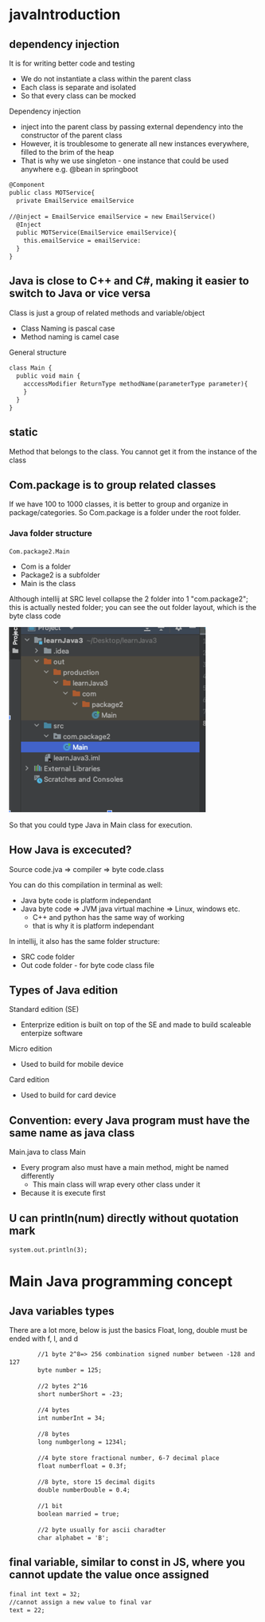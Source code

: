 # javaIntroduction

## dependency injection
It is for writing better code and testing
- We do not instantiate a class within the parent class
- Each class is separate and isolated
- So that every class can be mocked

Dependency injection
- inject into the parent class by passing external dependency into the constructor of the parent class
- However, it is troublesome to generate all new instances everywhere, filled to the brim of the heap
- That is why we use singleton - one instance that could be used anywhere e.g. @bean in springboot

```
@Component
public class MOTService{
  private EmailService emailService

//@inject = EmailService emailService = new EmailService()
  @Inject
  public MOTService(EmailService emailService){
    this.emailService = emailService:
  }
}
```

## Java is close to C++ and C#, making it easier to switch to Java or vice versa
Class is just a group of related methods and variable/object
- Class Naming is pascal case
- Method naming is camel case

General structure
```
class Main {
  public void main {
    acccessModifier ReturnType methodName(parameterType parameter){
    }
  }
}
```

## static
Method that belongs to the class.
You cannot get it from the instance of the class




## Com.package is to group related classes
If we have 100 to 1000 classes, it is better to group and organize in package/categories.
So Com.package is a folder under the root folder.

### Java folder structure
`Com.package2.Main`

- Com is a folder
- Package2 is a subfolder
- Main is the class

Although intellij at SRC level collapse the 2 folder into 1 "com.package2"; this is actually nested folder; you can see the out folder layout, which is the byte class code

![folder](./folder.jpg)

So that  you could type Java in Main class for execution.

## How Java is excecuted?
Source code.jva => compiler => byte code.class

You can do this compilation in terminal as well:
- Java byte code is platform independant
- Java byte code => JVM java virtual machine => Linux, windows etc.
  - C++ and python has the same way of working
  - that is why it is platform independant
 
In intellij, it also has the same folder structure:
- SRC code folder
- Out code folder - for byte code class file

## Types of Java edition
Standard edition (SE)
- Enterprize edition is built on top of the SE and made to build scaleable enterpize software
  
Micro edition
- Used to build for mobile device

Card edition 
- Used to build for card device

## Convention: every Java program must have the same name as java class
Main.java to class Main
- Every program also must have a main method, might be named differently
  - This main class will wrap every other class under it 
- Because it is execute first

## U can println(num) directly without quotation mark
```
system.out.println(3);
```

# Main Java programming concept

## Java variables types
There are a lot more, below is just the basics
Float, long, double must be ended with f, l, and d
```
        //1 byte 2^8=> 256 combination signed number between -128 and 127
        byte number = 125;

        //2 bytes 2^16
        short numberShort = -23;

        //4 bytes
        int numberInt = 34;

        //8 bytes
        long numbgerlong = 1234l;

        //4 byte store fractional number, 6-7 decimal place
        float numberfloat = 0.3f;

        //8 byte, store 15 decimal digits
        double numberDouble = 0.4;

        //1 bit
        boolean married = true;

        //2 byte usually for ascii charadter
        char alphabet = 'B';
```

## final variable, similar to const in JS, where you cannot update the value once assigned
```
final int text = 32;
//cannot assign a new value to final var
text = 22;
```
